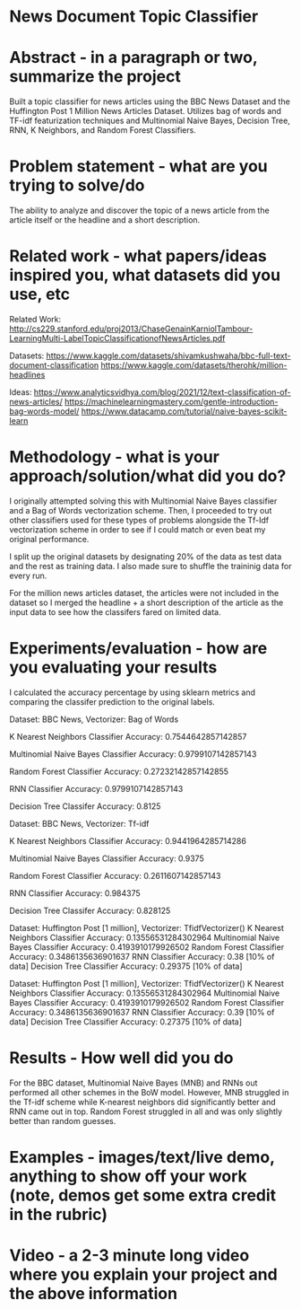 # News Document Topic Classifier

# Abstract - in a paragraph or two, summarize the project

Built a topic classifier for news articles using the BBC News Dataset and the Huffington Post 1 Million News Articles Dataset. Utilizes bag of words and TF-idf featurization techniques and Multinomial Naive Bayes, Decision Tree, RNN, K Neighbors, and Random Forest Classifiers.

# Problem statement - what are you trying to solve/do

The ability to analyze and discover the topic of a news article from the article itself or the headline and a short description. 

# Related work - what papers/ideas inspired you, what datasets did you use, etc

Related Work: 
http://cs229.stanford.edu/proj2013/ChaseGenainKarniolTambour-LearningMulti-LabelTopicClassificationofNewsArticles.pdf

Datasets: 
https://www.kaggle.com/datasets/shivamkushwaha/bbc-full-text-document-classification
https://www.kaggle.com/datasets/therohk/million-headlines

Ideas: 
https://www.analyticsvidhya.com/blog/2021/12/text-classification-of-news-articles/
https://machinelearningmastery.com/gentle-introduction-bag-words-model/
https://www.datacamp.com/tutorial/naive-bayes-scikit-learn

# Methodology - what is your approach/solution/what did you do?

I originally attempted solving this with Multinomial Naive Bayes classifier and a Bag of Words vectorization scheme. Then, I proceeded to try out other classifiers used for these types of problems alongside the Tf-Idf vectorization scheme in order to see if I could match or even beat my original performance. 

I split up the original datasets by designating 20% of the data as test data and the rest as training data. I also made sure to shuffle the traininig data for every run.

For the million news articles dataset, the articles were not included in the dataset so I merged the headline + a short description of the article as the input data to see how the classifers fared on limited data. 

# Experiments/evaluation - how are you evaluating your results
I calculated the accuracy percentage by using sklearn metrics and comparing the classifer prediction to the original labels. 

Dataset: BBC News, Vectorizer: Bag of Words

K Nearest Neighbors Classifier
Accuracy: 0.7544642857142857

Multinomial Naive Bayes Classifier
Accuracy: 0.9799107142857143

Random Forest Classifier
Accuracy: 0.27232142857142855

RNN Classifier
Accuracy: 0.9799107142857143

Decision Tree Classifer
Accuracy: 0.8125


Dataset: BBC News, Vectorizer: Tf-idf

K Nearest Neighbors Classifier
Accuracy: 0.9441964285714286

Multinomial Naive Bayes Classifier
Accuracy: 0.9375

Random Forest Classifier
Accuracy: 0.2611607142857143

RNN Classifier
Accuracy: 0.984375

Decision Tree Classifer
Accuracy: 0.828125

Dataset: Huffington Post [1 million], Vectorizer: TfidfVectorizer()
K Nearest Neighbors Classifier Accuracy: 0.13556531284302964
Multinomial Naive Bayes Classifier Accuracy: 0.4193910179926502
Random Forest Classifier Accuracy: 0.3486135636901637
RNN Classifier Accuracy: 0.38 [10% of data]
Decision Tree Classifier Accuracy: 0.29375 [10% of data]

Dataset: Huffington Post [1 million], Vectorizer: TfidfVectorizer()
K Nearest Neighbors Classifier Accuracy: 0.13556531284302964
Multinomial Naive Bayes Classifier Accuracy: 0.4193910179926502
Random Forest Classifier Accuracy: 0.3486135636901637
RNN Classifier Accuracy: 0.39 [10% of data]
Decision Tree Classifier Accuracy: 0.27375 [10% of data]


# Results - How well did you do

For the BBC dataset, Multinomial Naive Bayes (MNB) and RNNs out performed all other schemes in the BoW model. However, MNB struggled in the Tf-idf scheme while K-nearest neighbors did significantly better and RNN came out in top. Random Forest struggled in all and was only slightly better than random guesses. 

# Examples - images/text/live demo, anything to show off your work (note, demos get some extra credit in the rubric)

# Video - a 2-3 minute long video where you explain your project and the above information

